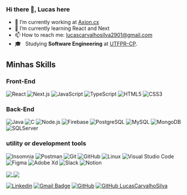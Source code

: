 ### Hi there 👋, Lucas here



- 🔭 I’m currently working at <a href="https://axion.company/">Axion.cx</a>
- 🌱 I’m currently learning React and Next
- 📫 How to reach me: lucascarvalhosilva2901@gmail.com
- 🎓 &nbsp; Studying **Software Engineering** at <a href="http://www.utfpr.edu.br/">UTFPR-CP</a>.

## Minhas Skills

### Front-End

![React](https://img.shields.io/badge/React-20232A?style=for-the-badge&logo=react&logoColor=61DAFB)
![Next.js](https://img.shields.io/badge/Next.js-20232A?style=for-the-badge&logo=next.js)
![JavaScript](https://img.shields.io/badge/JavaScript-323330?style=for-the-badge&logo=javascript&logoColor=F7DF1E)
![TypeScript](https://img.shields.io/badge/TypeScript-white?style=for-the-badge&logo=typescript)
![HTML5](https://img.shields.io/badge/HTML5-E34F26?style=for-the-badge&logo=html5&logoColor=white)
![CSS3](https://img.shields.io/badge/CSS3-1572B6?style=for-the-badge&logo=css3&logoColor=white)

### Back-End
![Java](https://img.shields.io/badge/Java-ED8B00?style=for-the-badge&logo=java&logoColor=white)
![C](https://img.shields.io/badge/C-00599C?style=for-the-badge&logo=c&logoColor=white)
![Node.js](https://img.shields.io/badge/Node.js-43853D?style=for-the-badge&logo=node.js&logoColor=white)
![Firebase](https://img.shields.io/badge/Firebase-F29D0C?style=for-the-badge&logo=firebase&logoColor=white)
![PostgreSQL](https://img.shields.io/badge/PostgreSQL-316192?style=for-the-badge&logo=postgresql&logoColor=white)
![MySQL](https://img.shields.io/badge/-MySQL-333333?style=flat&logo=mysql)
![MongoDB](https://img.shields.io/badge/-MongoDB-333333?style=flat&logo=mongodb)
![SQLServer](https://img.shields.io/badge/-SQLServer-333333?style=flat&logo=sqlserver)



### utility or development tools
![Insomnia](https://img.shields.io/badge/-Insomnia-593D88?style=for-the-badge&logo=insomnia&logoColor=white)
![Postman](https://img.shields.io/badge/-Postman-333333?style=flat&logo=postman)
![Git](https://img.shields.io/badge/Git-E34F26?style=for-the-badge&logo=git&logoColor=white)
![GitHub](https://img.shields.io/badge/-GitHub-333333?style=flat&logo=github)
![Linux](https://img.shields.io/badge/Linux-E34F26?style=for-the-badge&logo=linux&logoColor=white)
![Visual Studio Code](https://img.shields.io/badge/-VS%20Code-1572B6?style=for-the-badge&logo=visual-studio-code&logoColor=white)
![Figma](https://img.shields.io/badge/-Figma-323330?style=for-the-badge&logo=figma&logoColor=white)
![Adobe Xd](https://img.shields.io/badge/-AdobeXd-333333?style=flat&logo=adobexd)
![Slack](https://img.shields.io/badge/-Slack-333333?style=flat&logo=slack)
![Notion](https://img.shields.io/badge/-Notion-333333?style=flat&logo=notion)


<a href="https://github.com/raulval">
  <img align="center" src="https://bellomia-readme-stats.vercel.app/api/top-langs/?username=LucasCarvalhoSilva&theme=dracula&hide_langs_below=1&layout=compact&langs_count=8" />
</a>

<a href="https://github.com/raulval">
  <img align="center" src="https://bellomia-readme-stats.vercel.app/api?username=LucasCarvalhoSilva&theme=dracula&show_icons=true&count_private=true&include_all_commits=true" />
</a>

[![Linkedin](https://img.shields.io/badge/-Linkedin-blue?style=for-the-badge&logo=Linkedin&logoColor=white&link=https://www.linkedin.com/in/lucas-carvalho-silva/)](https://www.linkedin.com/in/lucas-carvalho-silva/)
[![Gmail Badge](https://img.shields.io/badge/-diogo@diogocezar.com-006bed?style=flat-square&logo=Gmail&logoColor=white&link=mailto:lucascarvalhosilva2901@gmail.com)](mailto:lucascarvalhosilva2901@gmail.com)
[![GitHub]( https://img.shields.io/github/followers/LucasCarvalhoSilva?label=follow&style=for-the-badge)](https://github.com/LucasCarvalhoSilva)
[![GitHub LucasCarvalhoSilva](https://img.shields.io/github/followers/LucasCarvalhoSilva?label=follow&style=social)](https://github.com/LucasCarvalhoSilva)

